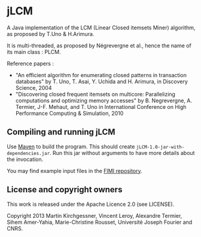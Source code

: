 # jLCM

A Java implementation of the LCM (Linear Closed itemsets Miner) algorithm, as 
proposed by T.Uno & H.Arimura.

It is multi-threaded, as proposed by Négrevergne et al., hence the name of its 
main class : PLCM.

Reference papers :

* "An efficient algorithm for enumerating closed patterns in transaction 
databases" by T. Uno, T. Asai, Y. Uchida and H. Arimura, in Discovery Science, 
2004
* "Discovering closed frequent itemsets on multicore: Parallelizing computations 
and optimizing memory accesses" by B. Negrevergne, A. Termier, J-F. Mehaut, 
and T. Uno in International Conference on High Performance Computing & 
Simulation, 2010

## Compiling and running jLCM

Use [Maven](http://maven.apache.org/) to build the program.
This should create `jLCM-1.0-jar-with-dependencies.jar`. 
Run this jar without arguments to have more details about the invocation.

You may find example input files in the [FIMI repository](http://fimi.ua.ac.be/data/).

## License and copyright owners

This work is released under the Apache Licence 2.0 (see LICENSE).

Copyright 2013 Martin Kirchgessner, Vincent Leroy, Alexandre Termier, 
Sihem Amer-Yahia, Marie-Christine Rousset, Université Joseph Fourier and CNRS.


